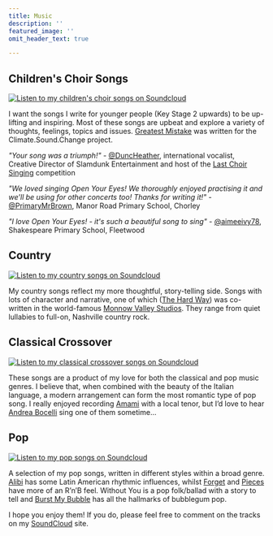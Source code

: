 ```yaml
---
title: Music
description: ''
featured_image: ''
omit_header_text: true

---
```

## Children's Choir Songs

[![Listen to my children's choir songs on Soundcloud](/images/soundcloud.png)](https://soundcloud.com/jslowenmusic/sets/childrens-choir-songs)

I want the songs I write for younger people (Key Stage 2 upwards) to be up-lifting and inspiring. Most of these songs are upbeat and explore a variety of thoughts, feelings, topics and issues. [Greatest Mistake](https://soundcloud.com/jslowenmusic/greatest-mistake?in=jslowenmusic/sets/childrens-choir-songs) was written for the Climate.Sound.Change project.

_"Your song was a triumph!"_ - [@DuncHeather](https://twitter.com/DuncHeather), international vocalist, Creative Director of Slamdunk Entertainment and host of the [Last Choir Singing](http://lastchoirsinging.co.uk) competition

_"We loved singing Open Your Eyes! We thoroughly enjoyed practising it and we'll be using for other concerts too! Thanks for writing it!"_ - [@PrimaryMrBrown](https://twitter.com/PrimaryMrBrown), Manor Road Primary School, Chorley

_"I love Open Your Eyes! - it's such a beautiful song to sing"_ - [@aimeeivy78](https://twitter.com/aimeeivy78), Shakespeare Primary School, Fleetwood

## Country

[![Listen to my country songs on Soundcloud](/images/soundcloud.png)](https://soundcloud.com/jslowenmusic/sets/country)

My country songs reflect my more thoughtful, story-telling side. Songs with lots of character and narrative, one of which ([The Hard Way](https://soundcloud.com/jslowenmusic/the-hard-way?in=jslowenmusic/sets/country)) was co-written in the world-famous [Monnow Valley Studios](http://www.monnowvalleystudio.com/). They range from quiet lullabies to full-on, Nashville country rock.

## Classical Crossover

[![Listen to my classical crossover songs on Soundcloud](/images/soundcloud.png)](https://soundcloud.com/jslowenmusic/sets/classical-crossover)

These songs are a product of my love for both the classical and pop music genres. I believe that, when combined with the beauty of the Italian language, a modern arrangement can form the most romantic type of pop song. I really enjoyed recording [Amami](https://soundcloud.com/jslowenmusic/amami?in=jslowenmusic/sets/classical-crossover) with a local tenor, but I’d love to hear [Andrea Bocelli](https://www.andreabocelli.com/) sing one of them sometime...

## Pop

[![Listen to my pop songs on Soundcloud](/images/soundcloud.png)](https://soundcloud.com/jslowenmusic/sets/pop)

A selection of my pop songs, written in different styles within a broad genre. [Alibi](https://soundcloud.com/jslowenmusic/alibi?in=jslowenmusic/sets/pop) has some Latin American rhythmic influences, whilst [Forget](https://soundcloud.com/jslowenmusic/forget?in=jslowenmusic/sets/pop) and [Pieces](https://soundcloud.com/jslowenmusic/pieces?in=jslowenmusic/sets/pop) have more of an R’n’B feel. Without You is a pop folk/ballad with a story to tell and [Burst My Bubble](https://soundcloud.com/jslowenmusic/burst-my-bubble?in=jslowenmusic/sets/pop) has all the hallmarks of bubblegum pop.

I hope you enjoy them! If you do, please feel free to comment on the tracks on my [SoundCloud](https://soundcloud.com/jslowenmusic) site.
